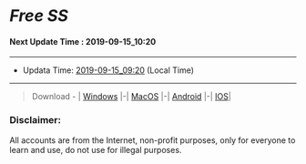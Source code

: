 
# *Free SS*

#### Next Update Time : 2019-09-15_10:20

---
* Updata Time: [2019-09-15_09:20](https://github.com/Geek-007/free-SS/blob/master/2019-09-15_09:20_FreeSS.txt) (Local Time)
---

> Download - | [Windows](https://github.com/shadowsocks/shadowsocks-windows/releases) |-| [MacOS](https://github.com/shadowsocks/shadowsocks-iOS/releases) |-| [Android](https://github.com/shadowsocks/shadowsocks-android/releases) |-| [IOS](https://itunes.apple.com/us/)|

### Disclaimer:
All accounts are from the Internet, non-profit purposes, only for everyone to learn and use, do not use for illegal purposes.
<br>
